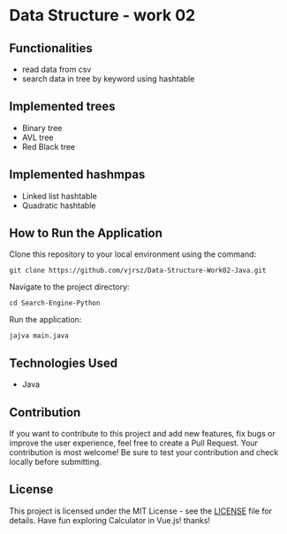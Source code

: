 # Data Structure - work 02


## Functionalities
- read data from csv
- search data in tree by keyword using hashtable

## Implemented trees
- Binary tree
- AVL tree
- Red Black tree

## Implemented hashmpas
- Linked list hashtable
- Quadratic hashtable

## How to Run the Application
Clone this repository to your local environment using the command:
```
git clone https://github.com/vjrsz/Data-Structure-Work02-Java.git
```
Navigate to the project directory:
```
cd Search-Engine-Python
```
Run the application:
```
jajva main.java
```

## Technologies Used
- Java

## Contribution
If you want to contribute to this project and add new features, fix bugs or improve the user experience, feel free to create a Pull Request. Your contribution is most welcome! Be sure to test your contribution and check locally before submitting.

## License
This project is licensed under the MIT License - see the <a href="./LICENSE">LICENSE</a> file for details.
Have fun exploring Calculator in Vue.js! thanks!